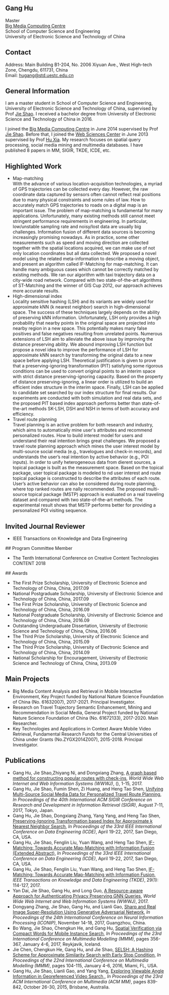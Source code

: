 ## Gang Hu
Master<br>
<a href="www.bmc.uestc.edu.cn">Big Media Computing Centre</a><br>
School of Computer Science and Engineering<br>
University of Electronic Science and Technology of China 

## Contact
Address: Main Building B1-204, No. 2006 Xiyuan Ave., West High-tech Zone, Chengdu, 611731, China<br>
Email: hugang@std.uestc.edu.cn

## General Information 
I am a master student in School of Computer Science and Engineering, University of Electronic Science and Technology of China, supervised by Prof <a href="http://bmc.uestc.edu.cn/~shaojie/">Jie Shao</a>. I received a bachelor degree from University of Electronic Science and Technology of China in 2016.<br>

I joined the <a href="www.bmc.uestc.edu.cn">Big Media Computing Centre</a> in June 2014 supervised by Prof <a href="http://bmc.uestc.edu.cn/~shaojie/">Jie Shao</a>. Before that, I joined the <a href="www.wsc.uestc.edu.cn/">Web Sciences Center</a> in June 2013 supervised by Prof <a href="http://www.ccse.uestc.edu.cn:8080/teacher/view.html?id=159">Hu Xia</a>. My research focuses on spatial query processing, social media mining and multimedia databases. I have published 8 papers in MM, SIGIR, TKDE, ICDE, etc.

## Highlighted Work 
<ul>
<li>Map-matching</li>With the advance of various location-acquisition technologies, a myriad of GPS trajectories can be collected every day. However, the raw coordinate data captured by sensors often cannot reflect real positions due to many physical constraints and some rules of law. How to accurately match GPS trajectories to roads on a digital map is an important issue. The problem of map-matching is fundamental for many applications. Unfortunately, many existing methods still cannot meet stringent performance requirements in engineering. In particular, low/unstable sampling rate and noisy/lost data are usually big challenges. Information fusion of different data sources is becoming increasingly promising nowadays. As in practice, some other measurements such as speed and moving direction are collected together with the spatial locations acquired, we can make use of not only location coordinates but all data collected. We proposed a novel model using the related meta-information to describe a moving object, and present an algorithm called IF-Matching for map-matching. It can handle many ambiguous cases which cannot be correctly matched by existing methods. We ran our algorithm with taxi trajectory data on a city-wide road network. Compared with two state-of-the-art algorithms of ST-Matching and the winner of GIS Cup 2012, our approach achieves more accurate results.
<li>High-dimensional index</li>Locality sensitive hashing (LSH) and its variants are widely used for approximate kNN (k nearest neighbor) search in high-dimensional space. The success of these techniques largely depends on the ability of preserving kNN information. Unfortunately, LSH only provides a high probability that nearby points in the original space are projected into nearby region in a new space. This potentially makes many false positives and false negatives resulting from unrelated points. Numerous extensions of LSH aim to alleviate the above issue by improving the distance preserving ability. We abound improving LSH function but propose a novel idea to improve the performance of LSH for approximate kNN search by transforming the original data to a new space before applying LSH. Theoretical justification is given to prove that a preserving-ignoring transformation (PIT) satisfying some rigorous conditions can be used to convert original points to an interim space with strict distance preserving-ignoring capacity. Based on the property of distance preserving-ignoring, a linear order is utilized to build an efficient index structure in the interim space. Finally, LSH can be applied to candidate set searched by our index structure for final results. Our experiments are conducted with both simulation and real data sets, and the proposed PIT based index approach performs better than state-of-the-art methods SK-LSH, DSH and NSH in terms of both accuracy and efficiency.
<li>Travel route planning</li>Travel planning is an active problem for both research and industry, which aims to automatically mine user's attributes and recommend personalized routes. How to build interest model for users and understand their real intention brings great challenges. We proposed a travel route planning approach which mines the user interest model by multi-source social media (e.g., travelogues and check-in records), and understands the user’s real intention by active behavior (e.g., POI inputs). In order to unify heterogeneous data from dierent sources, a topical package is built as the measurement space. Based on the topical package, user topical package is modeled to nd user interest and route topical package is constructed to describe the attributes of each route. User’s active behavior can also be considered during route planning, where top ranked routes are nally recommended. The proposed multi-source topical package (MSTP) approach is evaluated on a real traveling dataset and compared with two state-of-the-art methods. The experimental result shows that MSTP performs better for providing a personalized POI visiting sequence.
</ul>

## Invited Journal Reviewer
<ul>
<li>IEEE Transactions on Knowledge and Data Engineering</li>
</ul>
## Program Committee Member
<ul>
<li>The Tenth International Conference on Creative Content Technologies CONTENT 2018</li>
</ul>
## Awards
<ul>
<li>The First Prize Scholarship, University of Electronic Science and Technology of China, China, 2017.09</li>
<li>National Postgraduate Scholarship, University of Electronic Science and Technology of China, China, 2017.09</li>
<li>The First Prize Scholarship, University of Electronic Science and Technology of China, China, 2016.09</li>
<li>National Postgraduate Scholarship, University of Electronic Science and Technology of China, China, 2016.09</li>
<li>Outstanding Undergraduate Dissertation, University of Electronic Science and Technology of China, China, 2016.06</li>
<li>The Third Prize Scholarship, University of Electronic Science and Technology of China, China, 2015.09</li>
<li>The Third Prize Scholarship, University of Electronic Science and Technology of China, China, 2014.09</li>
<li>National Scholarship for Encouragement, University of Electronic Science and Technology of China, China, 2013.09</li>
</ul>

## Main Projects
<ul>
<li>Big Media Content Analysis and Retrieval in Mobile Interactive Environment, Key Project funded by National Nature Science Foundation of China (No. 61632007), 2017-2021. Principal Investigator.</li>
<li>Research on Travel Trajectory Semantic Enhancement, Mining and Recommendation in Social Media, General Project funded by National Nature Science Foundation of China (No. 61672133), 2017-2020. Main Researcher.</li>
<li>Key Technologies and Applications in Context Aware Mobile Video Retrieval, Fundamental Research Funds for
the Central Universities of China under Grants (No.ZYGX2014Z007), 2015-2018. Principal Investigator.</li>
</ul>

## Publications 
<ul>
<li>Gang Hu, Jie Shao,Zhiyang Ni, and Dongxiang Zhang, <a href="http://dx.doi.org/10.1007/s11280-017-0511-8">A graph based method for constructing popular routes with check-ins</a>, <i>World Wide Web Internet and Web Information Systems (WWWJ)</i>, (), 1-15, 2017.</li>
<li>Gang Hu, Jie Shao, Fumin Shen, Zi Huang, and Heng Tao Shen, <a href="http://dx.doi.org/10.1145/3077136.3080672">Unifying Multi-Source Social Media Data for Personalized Travel Route Planning</a>, <i>In Proceedings of the 40th International ACM SIGIR Conference on Research and Development in Information Retrieval (SIGIR)</i>, August 7-11, 2017, Tokyo, Japan.</li>
<li>Gang Hu, Jie Shao, Dongxiang Zhang, Yang Yang, and Heng Tao Shen, <a href="http://dx.doi.org/10.1109/ICDE.2017.47">Preserving-Ignoring Transformation based Index for Approximate k Nearest Neighbor Search</a>, <i>In Proceedings of the 33rd IEEE International Conference on Data Engineering (ICDE)</i>, April 19-22, 2017, San Diego, CA, USA.</li>
<li>Gang Hu, Jie Shao, Fenglin Liu, Yuan Wang, and Heng Tao Shen, <a href="http://dx.doi.org/10.1109/ICDE.2017.11">IF-Matching: Towards Accurate Map-Matching with Information Fusion (Extended Abstract)</a>, <i>In Proceedings of the 33rd IEEE International Conference on Data Engineering (ICDE)</i>, April 19-22, 2017, San Diego, CA, USA.</li>
<li>Gang Hu, Jie Shao, Fenglin Liu, Yuan Wang, and Heng Tao Shen, <a href="http://dx.doi.org/10.1109/TKDE.2016.2617326">IF-Matching: Towards Accurate Map-Matching with Information Fusion</a>, <i>IEEE Transactions on Knowledge and Data Engineering (TKDE)</i>, 29(1): 114-127, 2017.</li>
<li>Yan Dai, Jie Shao, Gang Hu, and Long Guo, <a href="http://dx.doi.org/10.1007/s11280-017-0511-8">A Resource-aware Approach for Authenticating Privacy Preserving GNN Queries</a>, <i>World Wide Web Internet and Web Information Systems (WWWJ)</i>, 2017.</li>
<li>Dongyang Zhang, Jie Shao, Gang Hu, and Lianli Gao, <a href="">Sharp and Real Image Super-Resolution Using Generative Adversarial Network</a>, <i>In Proceedings of the 24th International Conference on Neural Information Processing (ICONIP)</i>, November 14-18, 2017, Guangzhou, China.</li>
<li>Bo Wang, Jie Shao, Chengkun He, and Gang Hu, <a href="http://dx.doi.org/10.1007/978-3-319-51814-5_30">Spatial Verification via Compact Words for Mobile Instance Search</a>, <i>In Proceedings of the 23rd International Conference on Multimedia Modelling (MMM)</i>, pages 356-367, January 4-6, 2017, Reykjavik, Iceland.</li>
<li>Jie Chen, Chengkun He, Gang Hu, and Jie Shao, <a href="http://dx.doi.org/10.1007/978-3-319-27674-8_10">SELSH: A Hashing Scheme for Approximate Similarity Search with Early Stop Condition</a>, <i>In Proceedings of the 22nd International Conference on Multimedia Modelling (MMM)</i>, pages 104-115, January 4-6, 2016, Miami, FL, USA.</li>
<li>Gang Hu, Jie Shao, Lianli Gao, and Yang Yang, <a href="http://doi.acm.org/10.1145/2733373.2806344">Exploring Viewable Angle Information in Georeferenced Video Search,</a>, <i>In Proceedings of the 23rd ACM International Conference on Multimedia (ACM MM)</i>, pages 839-842, October 26-30, 2015, Brisbane, Australia.</li>
</ul>
